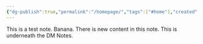 ```yaml
---
{"dg-publish":true,"permalink":"/homepage/","tags":["#home"],"created":"2025-05-13T10:51:18.252+02:00","updated":"2025-05-13T11:09:45.448+02:00"}
---
```


This is a test note. Banana. 
There is new content in this note. 
This is underneath the DM Notes.